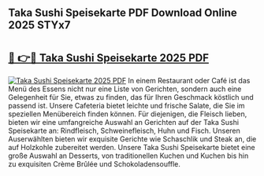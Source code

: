 ## Taka Sushi Speisekarte PDF Download Online 2025 STYx7

# <h2><a href="http://gc7icg.nevu.top/?p=Taka+Sushi+Speisekarte">🔗 👉🔴 Taka Sushi Speisekarte 2025 PDF</a></h2>

[![Taka Sushi Speisekarte 2025 PDF](https://i.imgur.com/dBaPXMq.png)](http://gc7icg.nevu.top/?p=Taka+Sushi+Speisekarte)
In einem Restaurant oder Café ist das Menü des Essens nicht nur eine Liste von Gerichten, sondern auch eine Gelegenheit für Sie, etwas zu finden, das für Ihren Geschmack köstlich und passend ist. Unsere Cafeteria bietet leichte und frische Salate, die Sie im speziellen Menübereich finden können. Für diejenigen, die Fleisch lieben, bieten wir eine umfangreiche Auswahl an Gerichten auf der Taka Sushi Speisekarte an: Rindfleisch, Schweinefleisch, Huhn und Fisch. Unseren Auserwählten bieten wir exquisite Gerichte wie Schaschlik und Steak an, die auf Holzkohle zubereitet werden. Unsere Taka Sushi Speisekarte bietet eine große Auswahl an Desserts, von traditionellen Kuchen und Kuchen bis hin zu exquisiten Crème Brûlée und Schokoladensouffle.
